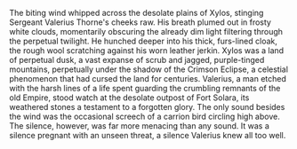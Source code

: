 The biting wind whipped across the desolate plains of Xylos, stinging Sergeant Valerius Thorne's cheeks raw.  His breath plumed out in frosty white clouds, momentarily obscuring the already dim light filtering through the perpetual twilight.  He hunched deeper into his thick, furs-lined cloak, the rough wool scratching against his worn leather jerkin.  Xylos was a land of perpetual dusk, a vast expanse of scrub and jagged, purple-tinged mountains, perpetually under the shadow of the Crimson Eclipse, a celestial phenomenon that had cursed the land for centuries.  Valerius, a man etched with the harsh lines of a life spent guarding the crumbling remnants of the old Empire, stood watch at the desolate outpost of Fort Solara, its weathered stones a testament to a forgotten glory. The only sound besides the wind was the occasional screech of a carrion bird circling high above.  The silence, however, was far more menacing than any sound.  It was a silence pregnant with an unseen threat, a silence Valerius knew all too well.
